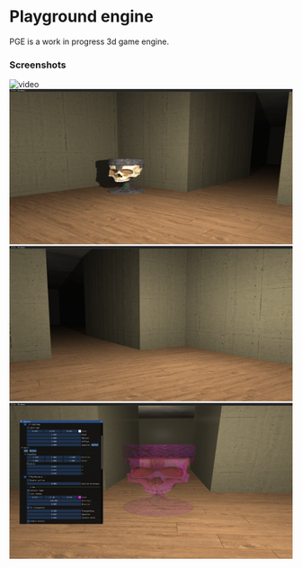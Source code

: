 # Playground engine
PGE is a work in progress 3d game engine.

### Screenshots
![video](https://img.youtube.com/vi/l_vZgQ2KcpI/0.jpg)
![img1](./assets/showcase/screen_shot%20(7).png)
![img2](./assets/showcase/screen_shot%20(6).png)
![img3](./assets/showcase/screen_shot.png)